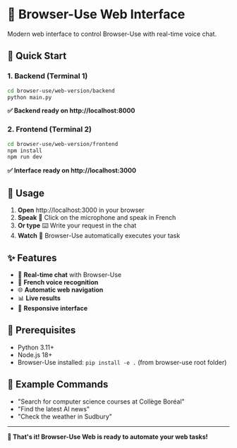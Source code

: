 # 🤖 Browser-Use Web Interface

Modern web interface to control Browser-Use with real-time voice chat.

## 🚀 Quick Start

### 1. Backend (Terminal 1)
```bash
cd browser-use/web-version/backend
python main.py
```
**✅ Backend ready on http://localhost:8000**

### 2. Frontend (Terminal 2) 
```bash
cd browser-use/web-version/frontend
npm install
npm run dev
```
**✅ Interface ready on http://localhost:3000**

## 📱 Usage

1. **Open** http://localhost:3000 in your browser
2. **Speak** 🎤 Click on the microphone and speak in French
3. **Or type** ⌨️ Write your request in the chat
4. **Watch** 👀 Browser-Use automatically executes your task

## ✨ Features

- 💬 **Real-time chat** with Browser-Use
- 🎤 **French voice recognition**
- 🌐 **Automatic web navigation**
- 📊 **Live results** 
- 📱 **Responsive interface**

## 🔧 Prerequisites

- Python 3.11+
- Node.js 18+
- Browser-Use installed: `pip install -e .` (from browser-use root folder)

## 🎯 Example Commands

- "Search for computer science courses at Collège Boréal"
- "Find the latest AI news" 
- "Check the weather in Sudbury"

---

**🎉 That's it! Browser-Use Web is ready to automate your web tasks!**
